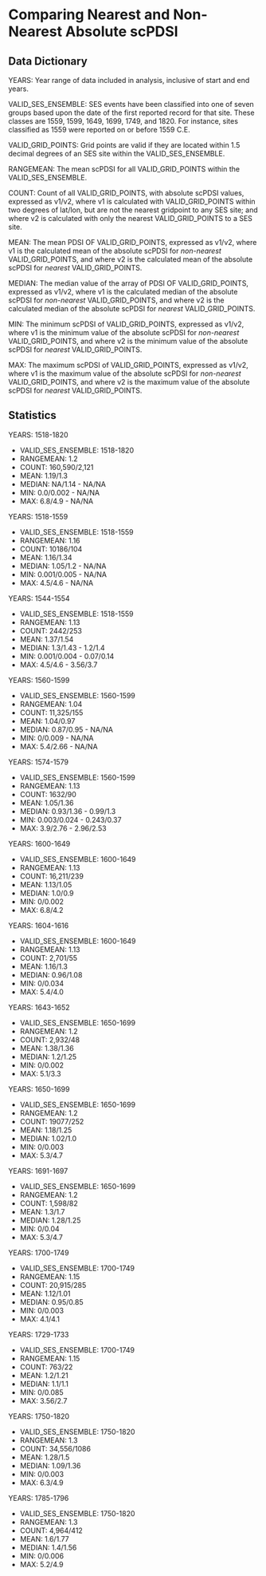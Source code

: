 # Comparing Nearest and Non-Nearest Absolute scPDSI

## Data Dictionary

YEARS: Year range of data included in analysis, inclusive of start and end years.

VALID_SES_ENSEMBLE: SES events have been classified into one of seven groups based upon the date of the first reported record for that site. These classes are 1559, 1599, 1649, 1699, 1749, and 1820. For instance, sites classified as 1559 were reported on or before 1559 C.E. 

VALID_GRID_POINTS: Grid points are valid if they are located within 1.5 decimal degrees of an SES site within the VALID_SES_ENSEMBLE. 

RANGEMEAN: The mean scPDSI for all VALID_GRID_POINTS within the VALID_SES_ENSEMBLE.

COUNT: Count of all VALID_GRID_POINTS, with absolute scPDSI values, expressed as v1/v2, where v1 is calculated with VALID_GRID_POINTS within two degrees of lat/lon, but are not the nearest gridpoint to any SES site; and where v2 is calculated with only the nearest VALID_GRID_POINTS to a SES site.

MEAN: The mean PDSI OF VALID_GRID_POINTS, expressed as v1/v2, where v1 is the calculated mean of the absolute scPDSI for *non-nearest* VALID_GRID_POINTS, and where v2 is the calculated mean of the absolute scPDSI for *nearest* VALID_GRID_POINTS.

MEDIAN: The median value of the array of PDSI OF VALID_GRID_POINTS, expressed as v1/v2, where v1 is the calculated median of the absolute scPDSI for *non-nearest* VALID_GRID_POINTS, and where v2 is the calculated median of the absolute scPDSI for *nearest* VALID_GRID_POINTS.

MIN: The minimum scPDSI of VALID_GRID_POINTS, expressed as v1/v2, where v1 is the minimum value of the absolute scPDSI for *non-nearest* VALID_GRID_POINTS, and where v2 is the minimum value of the absolute scPDSI for *nearest* VALID_GRID_POINTS.

MAX: The maximum scPDSI of VALID_GRID_POINTS, expressed as v1/v2, where v1 is the maximum value of the absolute scPDSI for *non-nearest* VALID_GRID_POINTS, and where v2 is the maximum value of the absolute scPDSI for *nearest* VALID_GRID_POINTS.

## Statistics

YEARS: 1518-1820

- VALID_SES_ENSEMBLE: 1518-1820
- RANGEMEAN: 1.2
- COUNT: 160,590/2,121
- MEAN: 1.19/1.3
- MEDIAN: NA/1.14 - NA/NA
- MIN: 0.0/0.002 - NA/NA
- MAX: 6.8/4.9 - NA/NA

YEARS: 1518-1559

- VALID_SES_ENSEMBLE: 1518-1559
- RANGEMEAN: 1.16
- COUNT: 10186/104
- MEAN: 1.16/1.34
- MEDIAN: 1.05/1.2 - NA/NA
- MIN: 0.001/0.005 - NA/NA
- MAX: 4.5/4.6 - NA/NA

YEARS: 1544-1554

- VALID_SES_ENSEMBLE: 1518-1559
- RANGEMEAN: 1.13
- COUNT: 2442/253
- MEAN: 1.37/1.54
- MEDIAN: 1.3/1.43 - 1.2/1.4
- MIN: 0.001/0.004 - 0.07/0.14
- MAX: 4.5/4.6 - 3.56/3.7

YEARS: 1560-1599

- VALID_SES_ENSEMBLE: 1560-1599
- RANGEMEAN: 1.04
- COUNT: 11,325/155
- MEAN: 1.04/0.97
- MEDIAN: 0.87/0.95 - NA/NA
- MIN: 0/0.009 - NA/NA
- MAX: 5.4/2.66 - NA/NA

YEARS: 1574-1579

- VALID_SES_ENSEMBLE: 1560-1599
- RANGEMEAN: 1.13
- COUNT: 1632/90
- MEAN: 1.05/1.36
- MEDIAN: 0.93/1.36 - 0.99/1.3
- MIN: 0.003/0.024 - 0.243/0.37
- MAX: 3.9/2.76 - 2.96/2.53

YEARS: 1600-1649

- VALID_SES_ENSEMBLE: 1600-1649
- RANGEMEAN: 1.13
- COUNT: 16,211/239
- MEAN: 1.13/1.05
- MEDIAN: 1.0/0.9
- MIN: 0/0.002
- MAX: 6.8/4.2

YEARS: 1604-1616

- VALID_SES_ENSEMBLE: 1600-1649
- RANGEMEAN: 1.13
- COUNT: 2,701/55
- MEAN: 1.16/1.3
- MEDIAN: 0.96/1.08
- MIN: 0/0.034
- MAX: 5.4/4.0

YEARS: 1643-1652

- VALID_SES_ENSEMBLE: 1650-1699
- RANGEMEAN: 1.2
- COUNT: 2,932/48
- MEAN: 1.38/1.36
- MEDIAN: 1.2/1.25
- MIN: 0/0.002
- MAX: 5.1/3.3

YEARS: 1650-1699

- VALID_SES_ENSEMBLE: 1650-1699
- RANGEMEAN: 1.2
- COUNT: 19077/252
- MEAN: 1.18/1.25
- MEDIAN: 1.02/1.0
- MIN: 0/0.003
- MAX: 5.3/4.7

YEARS: 1691-1697

- VALID_SES_ENSEMBLE: 1650-1699
- RANGEMEAN: 1.2
- COUNT: 1,598/82
- MEAN: 1.3/1.7
- MEDIAN: 1.28/1.25
- MIN: 0/0.04
- MAX: 5.3/4.7

YEARS: 1700-1749

- VALID_SES_ENSEMBLE: 1700-1749
- RANGEMEAN: 1.15
- COUNT: 20,915/285
- MEAN: 1.12/1.01
- MEDIAN: 0.95/0.85
- MIN: 0/0.003
- MAX: 4.1/4.1

YEARS: 1729-1733

- VALID_SES_ENSEMBLE: 1700-1749
- RANGEMEAN: 1.15
- COUNT: 763/22
- MEAN: 1.2/1.21
- MEDIAN: 1.1/1.1
- MIN: 0/0.085
- MAX: 3.56/2.7

YEARS: 1750-1820

- VALID_SES_ENSEMBLE: 1750-1820
- RANGEMEAN: 1.3
- COUNT: 34,556/1086
- MEAN: 1.28/1.5
- MEDIAN: 1.09/1.36
- MIN: 0/0.003
- MAX: 6.3/4.9

YEARS: 1785-1796

- VALID_SES_ENSEMBLE: 1750-1820
- RANGEMEAN: 1.3
- COUNT: 4,964/412
- MEAN: 1.6/1.77
- MEDIAN: 1.4/1.56
- MIN: 0/0.006
- MAX: 5.2/4.9
